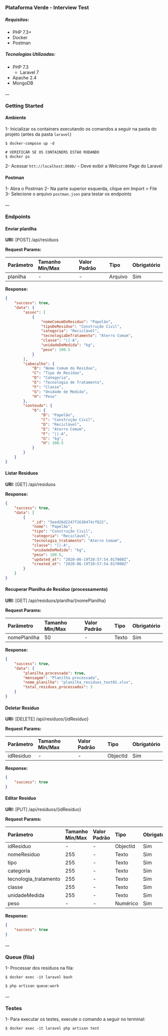 ### Plataforma Verde - Interview Test

##### Requisitos:

- PHP 7.3+
- Docker
- Postman

##### Tecnologias Utilizadas:
- PHP 7.3
    - Laravel 7
- Apache 2.4
- MongoDB

__

### Getting Started

#### Ambiente 

1- Inicializar os containers executando os comandos a seguir na pasta do projeto (antes da pasta `laravel`)
```shell
$ docker-compose up -d

# VERIFICAR SE OS CONTAINERS ESTAO RODANDO
$ docker ps
```

2- Acessar `htt://localhost:8080/` - Deve exibir a Welcome Page do Laravel

#### Postman

1- Abra o Postman
2- Na parte superior esquerda, clique em Import > File
3- Selecione o arquivo `postman.json` para testar os endpoints

__

### Endpoints

#### Enviar planilha

**URI:** [POST]  /api/residuos

**Request Params:**

|Parâmetro      |Tamanho Min/Max|Valor Padrão   |Tipo           |Obrigatório|
| :------------ | :------------ | :------------ | :------------ | :------------ |
planilha        |-              |-              |Arquivo        |Sim

**Response:**
```json
{
    "success": true,
    "data": {
        "assoc": [
            {
                "nomeComumDoResiduo": "Papelão",
                "tipoDeResiduo": "Construção Civil",
                "categoria": "Reciclàvel",
                "tecnologiaDeTratamento": "Aterro Comum",
                "classe": "||-A",
                "unidadeDeMedida": "kg",
                "peso": 100.5
            }
        ],
        "cabecalho": {
            "B": "Nome Comum do Resíduo",
            "C": "Tipo de Resíduo",
            "D": "Categoria",
            "E": "Tecnologia de Tratamento",
            "F": "Classe",
            "G": "Unidade de Medida",
            "H": "Peso"
        },
        "conteudo": {
            "6": {
                "B": "Papelão",
                "C": "Construção Civil",
                "D": "Reciclàvel",
                "E": "Aterro Comum",
                "F": "||-A",
                "G": "kg",
                "H": 100.5
            }
        }
    }
}
```


#### Listar Residuos

**URI:** [GET]  /api/residuos

**Response:**
```json
{
    "success": true,
    "data": [
        {
            "_id": "5eed26d2247f1636474cf822",
            "nome": "Papelão",
            "tipo": "Construção Civil",
            "categoria": "Reciclàvel",
            "tecnologia_tratamento": "Aterro Comum",
            "classe": "||-A",
            "unidadeDeMedida": "kg",
            "peso": 100.5,
            "updated_at": "2020-06-19T20:57:54.017000Z",
            "created_at": "2020-06-19T20:57:54.017000Z"
        }
    ]
}
```


#### Recuperar Planilha de Resíduo (processamento)

**URI:** [GET]  /api/residuos/planilha/{nomePlanilha}

**Request Params:**

|Parâmetro      |Tamanho Min/Max|Valor Padrão   |Tipo           |Obrigatório|
| :------------ | :------------ | :------------ | :------------ | :------------ |
nomePlanilha    |50             |-              |Texto          |Sim

**Response:**
```json
{
    "success": true,
    "data": {
        "planilha_processada": true,
        "mensagem": "Planilha processada",
        "nome_planilha": "planilha_residuos_test01.xlsx",
        "total_residuos_processados": 3
    }
}
```


#### Deletar Resíduo

**URI:** [DELETE]  /api/residuos/{idResiduo}

**Request Params:**

|Parâmetro      |Tamanho Min/Max|Valor Padrão   |Tipo           |Obrigatório|
| :------------ | :------------ | :------------ | :------------ | :------------ |
idResiduo       |-              |-              |ObjectId       |Sim

**Response:**
```json
{
    "success": true
}
```


#### Editar Resíduo

**URI:** [PUT]  /api/residuos/{idResiduo}

**Request Params:**

|Parâmetro              |Tamanho Min/Max|Valor Padrão   |Tipo           |Obrigatório|
| :------------         | :------------ | :------------ | :------------ | :------------ |
idResiduo               |-              |-              |ObjectId       |Sim
nomeResiduo             |255            |-              |Texto          |Sim
tipo                    |255            |-              |Texto          |Sim
categoria               |255            |-              |Texto          |Sim
tecnologia_tratamento   |255            |-              |Texto          |Sim
classe                  |255            |-              |Texto          |Sim
unidadeMedida           |255            |-              |Texto          |Sim
peso                    |-              |-              |Numérico       |Sim

**Response:**
```json
{
    "success": true
}
```
__

### Queue (fila)

1- Processar dos resíduos na fila:

```shell
$ docker exec -it laravel bash

$ php artisan queue:work
```

__

### Testes

1- Para executar os testes, execute o comando a seguir no terminal:

```shell
$ docker exec -it laravel php artisan test
```

